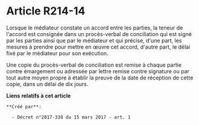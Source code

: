 # Article R214-14

Lorsque le médiateur constate un accord entre les parties, la teneur de l'accord est consignée dans un procès-verbal de
conciliation qui est signé par les parties ainsi que par le médiateur et qui précise, d'une part, les mesures à prendre pour
mettre en œuvre cet accord, d'autre part, le délai fixé par le médiateur pour son exécution.

Une copie du procès-verbal de conciliation est remise à chaque partie contre émargement ou adressée par lettre remise contre
signature ou par tout autre moyen propre à établir la preuve de la date de réception de cette copie, dans un délai de dix
jours.

**Liens relatifs à cet article**

	**Créé par**:

	  - Décret n°2017-338 du 15 mars 2017 - art. 1
